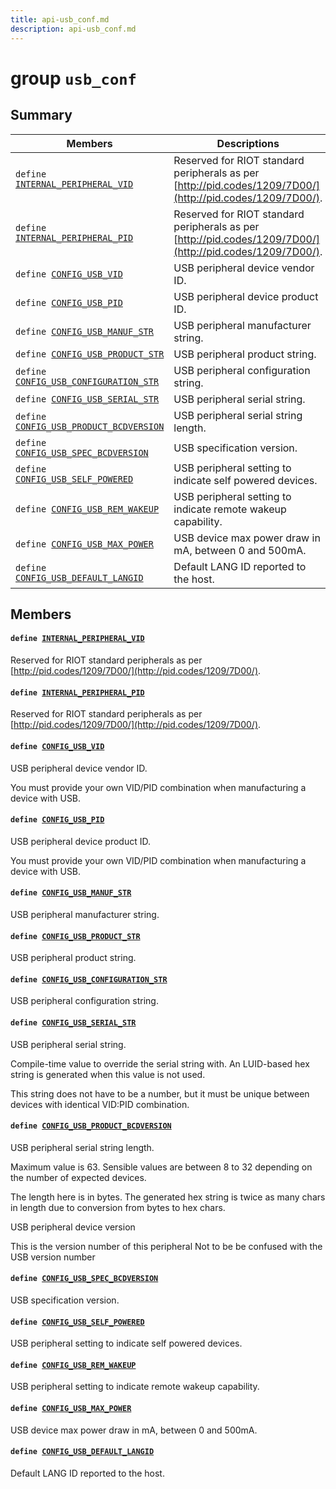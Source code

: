 ```yaml
---
title: api-usb_conf.md
description: api-usb_conf.md
---
```

# group `usb_conf` 

## Summary

 Members                        | Descriptions                                
--------------------------------|---------------------------------------------
`define `[`INTERNAL_PERIPHERAL_VID`](#group__usb__conf_1ga69df513c23b6c9c32f3a8f65050987dd)            | Reserved for RIOT standard peripherals as per [http://pid.codes/1209/7D00/](http://pid.codes/1209/7D00/).
`define `[`INTERNAL_PERIPHERAL_PID`](#group__usb__conf_1ga1567112216601ad3e44b3d45843b4ce1)            | Reserved for RIOT standard peripherals as per [http://pid.codes/1209/7D00/](http://pid.codes/1209/7D00/).
`define `[`CONFIG_USB_VID`](#group__usb__conf_1gad038b98f0978d8af00b45c8ee22920e4)            | USB peripheral device vendor ID.
`define `[`CONFIG_USB_PID`](#group__usb__conf_1gad692bbe77ac65d052cb2069ac7607854)            | USB peripheral device product ID.
`define `[`CONFIG_USB_MANUF_STR`](#group__usb__conf_1ga490d9d6f831a375060ef492f17e1ecf3)            | USB peripheral manufacturer string.
`define `[`CONFIG_USB_PRODUCT_STR`](#group__usb__conf_1ga9686455e601834f27c65836749ea095a)            | USB peripheral product string.
`define `[`CONFIG_USB_CONFIGURATION_STR`](#group__usb__conf_1ga96b20139ee90ed85d1bf775a5bc1e232)            | USB peripheral configuration string.
`define `[`CONFIG_USB_SERIAL_STR`](#group__usb__conf_1ga78061d0207fa633d85b2fda87f6a741f)            | USB peripheral serial string.
`define `[`CONFIG_USB_PRODUCT_BCDVERSION`](#group__usb__conf_1ga763a9d6c4e6b294b1b43f439e1585d3f)            | USB peripheral serial string length.
`define `[`CONFIG_USB_SPEC_BCDVERSION`](#group__usb__conf_1gaf9bc5ac065340525af29b02770c59e15)            | USB specification version.
`define `[`CONFIG_USB_SELF_POWERED`](#group__usb__conf_1gaa7a4bbfa8803905f4cf8a21599c2e91c)            | USB peripheral setting to indicate self powered devices.
`define `[`CONFIG_USB_REM_WAKEUP`](#group__usb__conf_1ga3fe26c9336384a2d9c65a31f5c1a2c87)            | USB peripheral setting to indicate remote wakeup capability.
`define `[`CONFIG_USB_MAX_POWER`](#group__usb__conf_1ga69fbdf3da3e280eb9d19734531f8fda6)            | USB device max power draw in mA, between 0 and 500mA.
`define `[`CONFIG_USB_DEFAULT_LANGID`](#group__usb__conf_1gafc337ed0720a10c0cb8bde8a99b8fc7c)            | Default LANG ID reported to the host.

## Members

#### `define `[`INTERNAL_PERIPHERAL_VID`](#group__usb__conf_1ga69df513c23b6c9c32f3a8f65050987dd) 

Reserved for RIOT standard peripherals as per [http://pid.codes/1209/7D00/](http://pid.codes/1209/7D00/).

#### `define `[`INTERNAL_PERIPHERAL_PID`](#group__usb__conf_1ga1567112216601ad3e44b3d45843b4ce1) 

Reserved for RIOT standard peripherals as per [http://pid.codes/1209/7D00/](http://pid.codes/1209/7D00/).

#### `define `[`CONFIG_USB_VID`](#group__usb__conf_1gad038b98f0978d8af00b45c8ee22920e4) 

USB peripheral device vendor ID.

You must provide your own VID/PID combination when manufacturing a device with USB.

#### `define `[`CONFIG_USB_PID`](#group__usb__conf_1gad692bbe77ac65d052cb2069ac7607854) 

USB peripheral device product ID.

You must provide your own VID/PID combination when manufacturing a device with USB.

#### `define `[`CONFIG_USB_MANUF_STR`](#group__usb__conf_1ga490d9d6f831a375060ef492f17e1ecf3) 

USB peripheral manufacturer string.

#### `define `[`CONFIG_USB_PRODUCT_STR`](#group__usb__conf_1ga9686455e601834f27c65836749ea095a) 

USB peripheral product string.

#### `define `[`CONFIG_USB_CONFIGURATION_STR`](#group__usb__conf_1ga96b20139ee90ed85d1bf775a5bc1e232) 

USB peripheral configuration string.

#### `define `[`CONFIG_USB_SERIAL_STR`](#group__usb__conf_1ga78061d0207fa633d85b2fda87f6a741f) 

USB peripheral serial string.

Compile-time value to override the serial string with. An LUID-based hex string is generated when this value is not used.

This string does not have to be a number, but it must be unique between devices with identical VID:PID combination.

#### `define `[`CONFIG_USB_PRODUCT_BCDVERSION`](#group__usb__conf_1ga763a9d6c4e6b294b1b43f439e1585d3f) 

USB peripheral serial string length.

Maximum value is 63. Sensible values are between 8 to 32 depending on the number of expected devices.

The length here is in bytes. The generated hex string is twice as many chars in length due to conversion from bytes to hex chars.

USB peripheral device version

This is the version number of this peripheral Not to be be confused with the USB version number

#### `define `[`CONFIG_USB_SPEC_BCDVERSION`](#group__usb__conf_1gaf9bc5ac065340525af29b02770c59e15) 

USB specification version.

#### `define `[`CONFIG_USB_SELF_POWERED`](#group__usb__conf_1gaa7a4bbfa8803905f4cf8a21599c2e91c) 

USB peripheral setting to indicate self powered devices.

#### `define `[`CONFIG_USB_REM_WAKEUP`](#group__usb__conf_1ga3fe26c9336384a2d9c65a31f5c1a2c87) 

USB peripheral setting to indicate remote wakeup capability.

#### `define `[`CONFIG_USB_MAX_POWER`](#group__usb__conf_1ga69fbdf3da3e280eb9d19734531f8fda6) 

USB device max power draw in mA, between 0 and 500mA.

#### `define `[`CONFIG_USB_DEFAULT_LANGID`](#group__usb__conf_1gafc337ed0720a10c0cb8bde8a99b8fc7c) 

Default LANG ID reported to the host.

